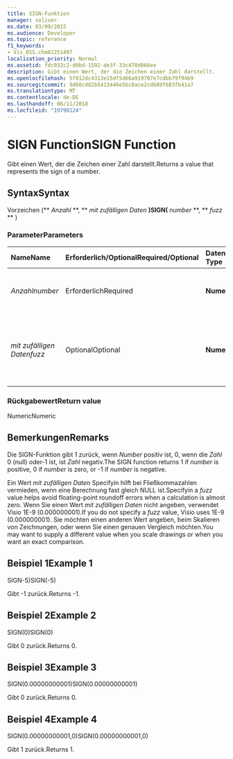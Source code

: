 ```yaml
---
title: SIGN-Funktion
manager: soliver
ms.date: 03/09/2015
ms.audience: Developer
ms.topic: reference
f1_keywords:
- Vis_DSS.chm82251497
localization_priority: Normal
ms.assetid: fdc032c2-d0bd-1592-de3f-33c478d066ee
description: Gibt einen Wert, der die Zeichen einer Zahl darstellt.
ms.openlocfilehash: 5f812dc4313e15df5d66a919707e7cdbb79f94b9
ms.sourcegitcommit: 9d60cd82b5413446e5bc8ace2cd689f683fb41a7
ms.translationtype: MT
ms.contentlocale: de-DE
ms.lasthandoff: 06/11/2018
ms.locfileid: "19798124"
---
```

# <a name="sign-function"></a><span data-ttu-id="b1e2d-103">SIGN Function</span><span class="sxs-lookup"><span data-stu-id="b1e2d-103">SIGN Function</span></span>

<span data-ttu-id="b1e2d-104">Gibt einen Wert, der die Zeichen einer Zahl darstellt.</span><span class="sxs-lookup"><span data-stu-id="b1e2d-104">Returns a value that represents the sign of a number.</span></span> 
  
## <a name="syntax"></a><span data-ttu-id="b1e2d-105">Syntax</span><span class="sxs-lookup"><span data-stu-id="b1e2d-105">Syntax</span></span>

<span data-ttu-id="b1e2d-106">Vorzeichen (** *Anzahl* **, ** *mit zufälligen Daten* **)</span><span class="sxs-lookup"><span data-stu-id="b1e2d-106">SIGN(** *number* **, ** *fuzz* ** )</span></span> 
  
### <a name="parameters"></a><span data-ttu-id="b1e2d-107">Parameter</span><span class="sxs-lookup"><span data-stu-id="b1e2d-107">Parameters</span></span>

|<span data-ttu-id="b1e2d-108">**Name**</span><span class="sxs-lookup"><span data-stu-id="b1e2d-108">**Name**</span></span>|<span data-ttu-id="b1e2d-109">**Erforderlich/Optional**</span><span class="sxs-lookup"><span data-stu-id="b1e2d-109">**Required/Optional**</span></span>|<span data-ttu-id="b1e2d-110">**Datentyp**</span><span class="sxs-lookup"><span data-stu-id="b1e2d-110">**Data Type**</span></span>|<span data-ttu-id="b1e2d-111">**Beschreibung**</span><span class="sxs-lookup"><span data-stu-id="b1e2d-111">**Description**</span></span>|
|:-----|:-----|:-----|:-----|
| <span data-ttu-id="b1e2d-112">_Anzahl_</span><span class="sxs-lookup"><span data-stu-id="b1e2d-112">_number_</span></span> <br/> |<span data-ttu-id="b1e2d-113">Erforderlich</span><span class="sxs-lookup"><span data-stu-id="b1e2d-113">Required</span></span>  <br/> |<span data-ttu-id="b1e2d-114">**Numeric**</span><span class="sxs-lookup"><span data-stu-id="b1e2d-114">**Numeric**</span></span> <br/> | <span data-ttu-id="b1e2d-115">Die Zahl, für die das Vorzeichen bestimmt werden soll.</span><span class="sxs-lookup"><span data-stu-id="b1e2d-115">The number for which you want to determine the sign.</span></span>  <br/> |
| <span data-ttu-id="b1e2d-116">_mit zufälligen Daten_</span><span class="sxs-lookup"><span data-stu-id="b1e2d-116">_fuzz_</span></span> <br/> |<span data-ttu-id="b1e2d-117">Optional</span><span class="sxs-lookup"><span data-stu-id="b1e2d-117">Optional</span></span>  <br/> |<span data-ttu-id="b1e2d-118">**Numeric**</span><span class="sxs-lookup"><span data-stu-id="b1e2d-118">**Numeric**</span></span> <br/> |<span data-ttu-id="b1e2d-119">Gibt an, wie klein der Wert einer Zahl sein muss, damit diese als gleich 0 (null) betrachtet wird.</span><span class="sxs-lookup"><span data-stu-id="b1e2d-119">Specifies how close to zero the number must be in order to be considered equal to zero.</span></span>  <br/> |
   
### <a name="return-value"></a><span data-ttu-id="b1e2d-120">Rückgabewert</span><span class="sxs-lookup"><span data-stu-id="b1e2d-120">Return value</span></span>

<span data-ttu-id="b1e2d-121">Numeric</span><span class="sxs-lookup"><span data-stu-id="b1e2d-121">Numeric</span></span>
  
## <a name="remarks"></a><span data-ttu-id="b1e2d-122">Bemerkungen</span><span class="sxs-lookup"><span data-stu-id="b1e2d-122">Remarks</span></span>

<span data-ttu-id="b1e2d-123">Die SIGN-Funktion gibt 1 zurück, wenn _Number_ positiv ist, 0, wenn die _Zahl_ 0 (null) oder-1 ist, ist _Zahl_ negativ.</span><span class="sxs-lookup"><span data-stu-id="b1e2d-123">The SIGN function returns 1 if  _number_ is positive, 0 if  _number_ is zero, or -1 if  _number_ is negative.</span></span> 
  
<span data-ttu-id="b1e2d-124">Ein Wert _mit zufälligen Daten_ Specifyin hilft bei Fließkommazahlen vermieden, wenn eine Berechnung fast gleich NULL ist.</span><span class="sxs-lookup"><span data-stu-id="b1e2d-124">Specifyin a  _fuzz_ value helps avoid floating-point roundoff errors when a calculation is almost zero.</span></span> <span data-ttu-id="b1e2d-125">Wenn Sie einen Wert _mit zufälligen Daten_ nicht angeben, verwendet Visio 1E-9 (0.000000001).</span><span class="sxs-lookup"><span data-stu-id="b1e2d-125">If you do not specify a  _fuzz_ value, Visio uses 1E-9 (0.000000001).</span></span> <span data-ttu-id="b1e2d-126">Sie möchten einen anderen Wert angeben, beim Skalieren von Zeichnungen, oder wenn Sie einen genauen Vergleich möchten.</span><span class="sxs-lookup"><span data-stu-id="b1e2d-126">You may want to supply a different value when you scale drawings or when you want an exact comparison.</span></span> 
  
## <a name="example-1"></a><span data-ttu-id="b1e2d-127">Beispiel 1</span><span class="sxs-lookup"><span data-stu-id="b1e2d-127">Example 1</span></span>

<span data-ttu-id="b1e2d-128">SIGN-5)</span><span class="sxs-lookup"><span data-stu-id="b1e2d-128">SIGN(-5)</span></span>
  
<span data-ttu-id="b1e2d-129">Gibt -1 zurück.</span><span class="sxs-lookup"><span data-stu-id="b1e2d-129">Returns -1.</span></span>
  
## <a name="example-2"></a><span data-ttu-id="b1e2d-130">Beispiel 2</span><span class="sxs-lookup"><span data-stu-id="b1e2d-130">Example 2</span></span>

<span data-ttu-id="b1e2d-131">SIGN(0)</span><span class="sxs-lookup"><span data-stu-id="b1e2d-131">SIGN(0)</span></span>
  
<span data-ttu-id="b1e2d-132">Gibt 0 zurück.</span><span class="sxs-lookup"><span data-stu-id="b1e2d-132">Returns 0.</span></span>
  
## <a name="example-3"></a><span data-ttu-id="b1e2d-133">Beispiel 3</span><span class="sxs-lookup"><span data-stu-id="b1e2d-133">Example 3</span></span>

<span data-ttu-id="b1e2d-134">SIGN(0.00000000001)</span><span class="sxs-lookup"><span data-stu-id="b1e2d-134">SIGN(0.00000000001)</span></span>
  
<span data-ttu-id="b1e2d-135">Gibt 0 zurück.</span><span class="sxs-lookup"><span data-stu-id="b1e2d-135">Returns 0.</span></span>
  
## <a name="example-4"></a><span data-ttu-id="b1e2d-136">Beispiel 4</span><span class="sxs-lookup"><span data-stu-id="b1e2d-136">Example 4</span></span>

<span data-ttu-id="b1e2d-137">SIGN(0.00000000001,0)</span><span class="sxs-lookup"><span data-stu-id="b1e2d-137">SIGN(0.00000000001,0)</span></span>
  
<span data-ttu-id="b1e2d-138">Gibt 1 zurück.</span><span class="sxs-lookup"><span data-stu-id="b1e2d-138">Returns 1.</span></span>
  

